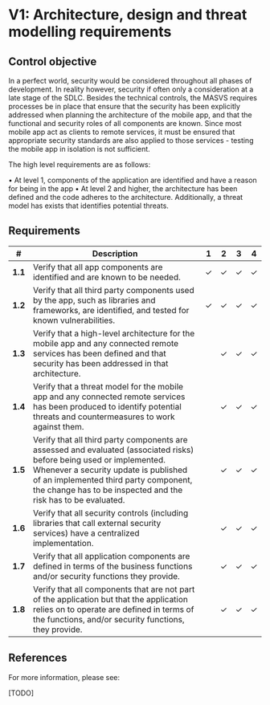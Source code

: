 # V1: Architecture, design and threat modelling requirements

## Control objective

In a perfect world, security would be considered throughout all phases of development. In reality however, security if often only a consideration at a late stage of the SDLC. Besides the technical controls, the MASVS requires processes be in place that ensure that the security has been explicitly addressed when planning the architecture of the mobile app, and that the functional and security roles of all components are known. Since most mobile app act as clients to remote services, it must be ensured that appropriate security standards are also applied to those services - testing the mobile app in isolation is not sufficient.

The high level requirements are as follows:

•	At level 1, components of the application are identified and have a reason for being in the app 
•	At level 2 and higher, the architecture has been defined and the code adheres to the architecture. Additionally, a threat model has exists that identifies potential threats.

## Requirements

| # | Description | 1 | 2 | 3 | 4 |
| --- | --- | --- | --- | --- | --- |
| **1.1** | Verify that all app components are identified and are known to be needed. | ✓ | ✓ | ✓ | ✓ |
| **1.2** | Verify that all third party components used by the app, such as libraries and frameworks, are identified, and tested for known vulnerabilities. | ✓ | ✓ | ✓ | ✓ |
| **1.3** | Verify that a high-level architecture for the mobile app and any connected remote services has been defined and that security has been addressed in that architecture. |   | ✓ | ✓ | ✓ |
| **1.4** | Verify that a threat model for the mobile app and any connected remote services has been produced to identify potential threats and countermeasures to work against them. |   | ✓ | ✓ | ✓ |
| **1.5** | Verify that all third party components are assessed and evaluated (associated risks) before being used or implemented. Whenever a security update is published of an implemented third party component, the change has to be inspected and the risk has to be evaluated. |   | ✓ | ✓ | ✓ |
| **1.6** | Verify that all security controls (including libraries that call external security services) have a centralized implementation. |   | ✓ | ✓ | ✓ |
| **1.7** | Verify that all application components are defined in terms of the business functions and/or security functions they provide. |   | ✓ | ✓ | ✓ |
| **1.8** | Verify that all components that are not part of the application but that the application relies on to operate are defined in terms of the functions, and/or security functions, they provide. |   | ✓ | ✓ | ✓ |

## References

For more information, please see:

[TODO]
